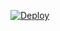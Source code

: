 

[![Deploy](https://www.herokucdn.com/deploy/button.png)](https://dashboard.heroku.com/new?template=https%3A%2F%2Fdsgedhtrrt%2Frptec%2Fhrthjytjty)
